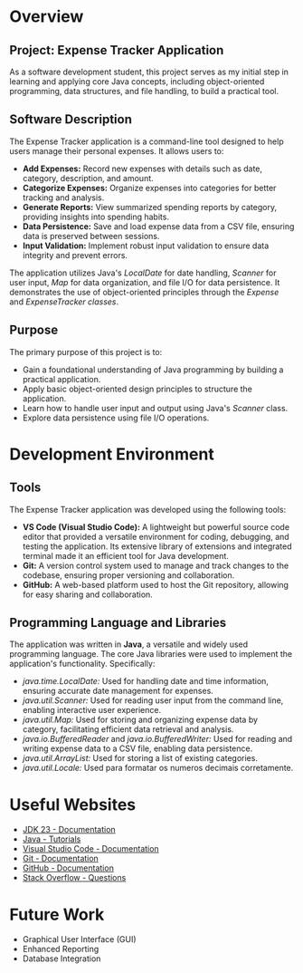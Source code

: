 # Overview

## Project: Expense Tracker Application

As a software development student, this project serves as my initial step in learning and applying core Java concepts, including object-oriented programming, data structures, and file handling, to build a practical tool.

## Software Description

The Expense Tracker application is a command-line tool designed to help users manage their personal expenses. It allows users to:

- **Add Expenses:** Record new expenses with details such as date, category, description, and amount.
- **Categorize Expenses:** Organize expenses into categories for better tracking and analysis.
- **Generate Reports:** View summarized spending reports by category, providing insights into spending habits.   
- **Data Persistence:** Save and load expense data from a CSV file, ensuring data is preserved between sessions.
- **Input Validation:** Implement robust input validation to ensure data integrity and prevent errors.

The application utilizes Java's *LocalDate* for date handling, *Scanner* for user input, *Map* for data organization, and file I/O for data persistence. It demonstrates the use of object-oriented principles through the *Expense* and *ExpenseTracker classes*.

## Purpose

The primary purpose of this project is to:

- Gain a foundational understanding of Java programming by building a practical application.
- Apply basic object-oriented design principles to structure the application.
- Learn how to handle user input and output using Java's *Scanner* class.
- Explore data persistence using file I/O operations.

# Development Environment

## Tools
The Expense Tracker application was developed using the following tools:

- **VS Code (Visual Studio Code):**  A lightweight but powerful source code editor that provided a versatile environment for coding, debugging, and testing the application. Its extensive library of extensions and integrated terminal made it an efficient tool for Java development.
- **Git:** A version control system used to manage and track changes to the codebase, ensuring proper versioning and collaboration.
- **GitHub:** A web-based platform used to host the Git repository, allowing for easy sharing and collaboration.

## Programming Language and Libraries
The application was written in **Java**, a versatile and widely used programming language. The core Java libraries were used to implement the application's functionality. Specifically:

- *java.time.LocalDate:* Used for handling date and time information, ensuring accurate date management for expenses.
- *java.util.Scanner:* Used for reading user input from the command line, enabling interactive user experience.
- *java.util.Map:* Used for storing and organizing expense data by category, facilitating efficient data retrieval and analysis.
- *java.io.BufferedReader* and *java.io.BufferedWriter:* Used for reading and writing expense data to a CSV file, enabling data persistence.
- *java.util.ArrayList:* Used for storing a list of existing categories.
- *java.util.Locale:* Used para formatar os numeros decimais corretamente.

# Useful Websites

- [JDK 23 - Documentation](https://docs.oracle.com/en/java/javase/23/)
- [Java - Tutorials](https://docs.oracle.com/javase/tutorial/)
- [Visual Studio Code - Documentation](https://code.visualstudio.com/docs)
- [Git - Documentation](https://code.visualstudio.com/docs)
- [GitHub - Documentation](https://docs.github.com/en)
- [Stack Overflow - Questions](https://stackoverflow.com/questions)


# Future Work

- Graphical User Interface (GUI)
- Enhanced Reporting
- Database Integration